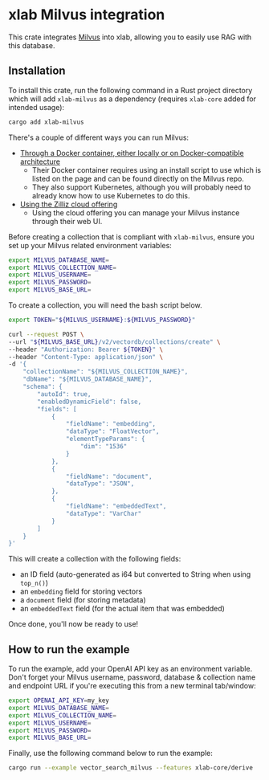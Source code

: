 # xlab Milvus integration
This crate integrates [Milvus](https://milvus.io/) into xlab, allowing you to easily use RAG with this database.

## Installation
To install this crate, run the following command in a Rust project directory which will add `xlab-milvus` as a dependency (requires `xlab-core` added for intended usage):
```bash
cargo add xlab-milvus
```

There's a couple of different ways you can run Milvus:
- [Through a Docker container, either locally or on Docker-compatible architecture](https://milvus.io/docs/install_standalone-docker.md)
  - Their Docker container requires using an install script to use which is listed on the page and can be found directly on the Milvus repo.
  - They also support Kubernetes, although you will probably need to already know how to use Kubernetes to do this.
- [Using the Zilliz cloud offering](https://zilliz.com/cloud)
  - Using the cloud offering you can manage your Milvus instance through their web UI.

Before creating a collection that is compliant with `xlab-milvus`, ensure you set up your Milvus related environment variables:
```bash
export MILVUS_DATABASE_NAME=
export MILVUS_COLLECTION_NAME=
export MILVUS_USERNAME=
export MILVUS_PASSWORD=
export MILVUS_BASE_URL=
```

To create a collection, you will need the bash script below.
```bash
export TOKEN="${MILVUS_USERNAME}:${MILVUS_PASSWORD}"

curl --request POST \
--url "${MILVUS_BASE_URL}/v2/vectordb/collections/create" \
--header "Authorization: Bearer ${TOKEN}" \
--header "Content-Type: application/json" \
-d '{
    "collectionName": "${MILVUS_COLLECTION_NAME}",
    "dbName": "${MILVUS_DATABASE_NAME}",
    "schema": {
        "autoId": true,
        "enabledDynamicField": false,
        "fields": [
            {
                "fieldName": "embedding",
                "dataType": "FloatVector",
                "elementTypeParams": {
                    "dim": "1536"
                }
            },
            {
                "fieldName": "document",
                "dataType": "JSON",
            },
            {
                "fieldName": "embeddedText",
                "dataType": "VarChar"
            }
        ]
    }
}'
```

This will create a collection with the following fields:
- an ID field (auto-generated as i64 but converted to String when using `top_n()`)
- an `embedding` field for storing vectors
- a `document` field (for storing metadata)
- an `embeddedText` field (for the actual item that was embedded)

Once done, you'll now be ready to use!

## How to run the example
To run the example, add your OpenAI API key as an environment variable. Don't forget your Milvus username, password, database & collection name and endpoint URL if you're executing this from a new terminal tab/window:
```bash
export OPENAI_API_KEY=my_key
export MILVUS_DATABASE_NAME=
export MILVUS_COLLECTION_NAME=
export MILVUS_USERNAME=
export MILVUS_PASSWORD=
export MILVUS_BASE_URL=
```

Finally, use the following command below to run the example:
```bash
cargo run --example vector_search_milvus --features xlab-core/derive
```
